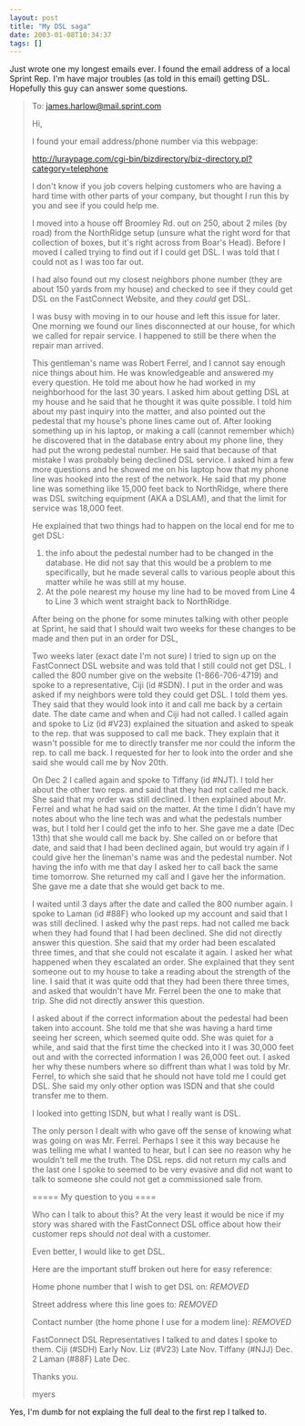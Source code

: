 ```yaml
---
layout: post
title: "My DSL saga"
date: 2003-01-08T10:34:37
tags: []
---
```


Just wrote one my longest emails ever. I found the email address of a local Sprint Rep. I'm have major troubles (as told in this email) getting DSL. Hopefully this guy can answer some questions.

> To: james.harlow@mail.sprint.com
>
> Hi,
>
> I found your email address/phone number via this webpage:
>
>   http://luraypage.com/cgi-bin/bizdirectory/biz-directory.pl?category=telephone
>
> I don't know if you job covers helping customers who are having a hard time
> with other parts of your company, but thought I run this by you and see if
> you could help me.
>
> I moved into a house off Broomley Rd. out on 250, about 2 miles (by road)
> from the NorthRidge setup (unsure what the right word for that collection of
> boxes, but it's right across from Boar's Head).  Before I moved I called
> trying to find out if I could get DSL.  I was told that I could not as I was
> too far out.
>
> I had also found out my closest neighbors phone number (they are about 150
> yards from my house) and checked to see if they could get DSL  on the
> FastConnect Website, and they *could* get DSL.
>
>
> I was busy with moving in to our house and left this issue for later.  One
> morning we found our lines disconnected at our house, for which we called
> for repair service.  I happened to still be there when the repair man
> arrived.
>
>
> This gentleman's name was Robert Ferrel, and I cannot say enough nice things
> about him.  He was knowledgeable and answered my every question.  He told me
> about how he had worked in my neighborhood for the last 30 years.  I asked
> him about getting DSL at my house and he said that he thought it was quite
> possible.  I told him about my past inquiry into the matter, and also
> pointed out the pedestal that my house's phone lines came out of.  After
> looking something up in his laptop, or making a call (cannot remember which)
> he discovered that in the database entry about my phone line, they had put
> the wrong pedestal number.  He said that because of that mistake I was
> probably being declined DSL service.  I asked him a few more questions and
> he showed me on his laptop how that my phone line was hooked into the rest
> of the network.  He said that my phone line was something like 15,000 feet
> back to NorthRidge, where there was DSL switching equipment (AKA a DSLAM),
> and that the limit for service was 18,000 feet.
>
>
> He explained that two things had to happen on the local end for me to get
> DSL:
>  1) the info about the pedestal number had to be changed in the database.
> He did not say that this would be a problem to me specifically, but he made
> several calls to various people about this matter while he was still at my
> house.
>  2) At the pole nearest my house my line had to be moved from Line 4 to Line
> 3 which went straight back to NorthRidge.
>
> After being on the phone for some minutes talking with other people at
> Sprint, he said that I should wait two weeks for these changes to be made
> and then put in an order for DSL,
>
> Two weeks later (exact date I'm not sure) I tried to sign up on the
> FastConnect DSL website and was told that I still could not get DSL.  I
> called the 800 number give on the website (1-866-706-4719) and spoke to a
> representative, Ciji (id #SDN).  I put in the order and was asked if my
> neighbors were told they could get DSL.  I told them yes. They said that
> they would look into it and call me back by a certain date.  The date came
> and when and Ciji had not called.  I called again and spoke to Liz (id #V23)
> explained the situation and asked to speak to the rep. that was supposed to
> call me back.  They explain that it wasn't possible for me to directly
> transfer me nor could the inform the rep. to call me back.  I requested for
> her to look into the order and she said she would call me by Nov 20th.
>
> On Dec 2 I called again and spoke to Tiffany (id #NJT).  I told her about
> the other two reps. and said that they had not called me back.  She said
> that my order was still declined. I then explained about Mr. Ferrel and what
> he had said on the matter.  At the time I didn't have my notes about who the
> line tech was and what the pedestals number was, but I told her I could get
> the info to her.  She gave me a date (Dec 13th) that she would call me back
> by.  She called on or before that date, and said that I had been declined
> again, but would try again if I could give her the lineman's name was and
> the pedestal number.  Not having the info with me that day I asked her to
> call back the same time tomorrow.  She returned my call and I gave her the
> information.  She gave me a date that she would get back to me.
>
> I waited until 3 days after the date and called the 800 number again.  I
> spoke to Laman (id #88F) who looked up my account and said that I was still
> declined.  I asked why the past reps. had not called me back when they had
> found that I had been declined.  She did not directly answer this question.
> She said that my order had been escalated three times, and that she could
> not escalate it again.  I asked her what happened when they escalated an
> order.  She explained that they sent someone out to my house to take a
> reading about the strength of the line.  I said that it was quite odd that
> they had been there three times, and asked that wouldn't have Mr. Ferrel
> been the one to make that trip.  She did not directly answer this question.
>
> I asked about if the correct information about the pedestal had been taken
> into account.  She told me that she was having a hard time seeing her
> screen, which seemed quite odd.  She was quiet for a while, and said that
> the first time the checked into it I was 30,000 feet out and with the
> corrected information I was 26,000 feet out.  I asked her why these numbers
> where so diffrent than what I was told by Mr. Ferrel, to which she said that
> he should not have told me I could get DSL.  She said my only other option
> was ISDN and that she could transfer me to them.
>
> I looked into getting ISDN, but what I really want is DSL.
>
> The only person I dealt with who gave off the sense of knowing what was
> going on was Mr. Ferrel.  Perhaps I see it this way because he was telling
> me what I wanted to hear, but I can see no reason why he wouldn't tell me
> the truth.  The DSL reps. did not return my calls and the last one I spoke
> to seemed to be very evasive and did not want to talk to someone she could
> not get a commissioned sale from.
>
> ===== My question to you ====
>
> Who can I talk to about this?  At the very least it would be nice if my
> story was shared with the FastConnect DSL office about how their customer
> reps should *not* deal with a customer.
>
> Even better, I would like to get DSL.
>
> Here are the important stuff broken out here for easy reference:
>
> Home phone number that I wish to get DSL on:
>                 *REMOVED*
>
> Street address where this line goes to:
>                 *REMOVED*
>
> Contact number (the home phone I use for a modem line):
>                 *REMOVED*
>
> FastConnect DSL Representatives I talked to and dates I spoke to them.
>                 Ciji (#SDH)     Early Nov.
>                 Liz (#V23)      Late Nov.
>                 Tiffany (#NJJ)  Dec. 2
>                 Laman (#88F)    Late Dec.
>
> Thanks you.
>
> myers

Yes, I'm dumb for not explaing the full deal to the first rep I talked to.
